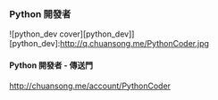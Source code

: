 
### Python 開發者

![python_dev cover][python_dev]]
[python_dev]:http://q.chuansong.me/PythonCoder.jpg


#### Python 開發者 - 傳送門
http://chuansong.me/account/PythonCoder